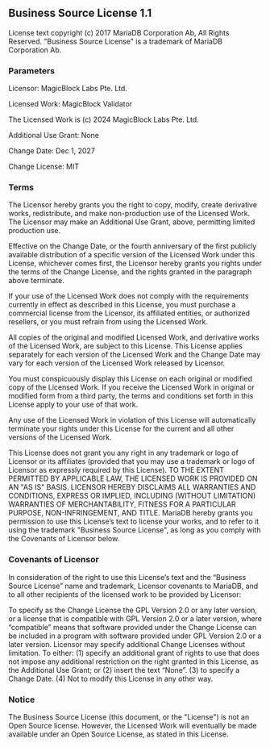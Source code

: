 ## Business Source License 1.1

License text copyright (c) 2017 MariaDB Corporation Ab, All Rights Reserved. "Business Source License" is a trademark of
MariaDB Corporation Ab.

### Parameters

Licensor: MagicBlock Labs Pte. Ltd.

Licensed Work: MagicBlock Validator

The Licensed Work is (c) 2024 MagicBlock Labs Pte. Ltd.

Additional Use Grant: None

Change Date: Dec 1, 2027

Change License: MIT

### Terms

The Licensor hereby grants you the right to copy, modify, create derivative works, redistribute, and make non-production
use of the Licensed Work. The Licensor may make an Additional Use Grant, above, permitting limited production use.

Effective on the Change Date, or the fourth anniversary of the first publicly available distribution of a specific
version of the Licensed Work under this License, whichever comes first, the Licensor hereby grants you rights under the
terms of the Change License, and the rights granted in the paragraph above terminate.

If your use of the Licensed Work does not comply with the requirements currently in effect as described in this License,
you must purchase a commercial license from the Licensor, its affiliated entities, or authorized resellers, or you must
refrain from using the Licensed Work.

All copies of the original and modified Licensed Work, and derivative works of the Licensed Work, are subject to this
License. This License applies separately for each version of the Licensed Work and the Change Date may vary for each
version of the Licensed Work released by Licensor.

You must conspicuously display this License on each original or modified copy of the Licensed Work. If you receive the
Licensed Work in original or modified form from a third party, the terms and conditions set forth in this License apply
to your use of that work.

Any use of the Licensed Work in violation of this License will automatically terminate your rights under this License
for the current and all other versions of the Licensed Work.

This License does not grant you any right in any trademark or logo of Licensor or its affiliates (provided that you may
use a trademark or logo of Licensor as expressly required by this License). TO THE EXTENT PERMITTED BY APPLICABLE LAW,
THE LICENSED WORK IS PROVIDED ON AN "AS IS" BASIS. LICENSOR HEREBY DISCLAIMS ALL WARRANTIES AND CONDITIONS, EXPRESS OR
IMPLIED, INCLUDING (WITHOUT LIMITATION) WARRANTIES OF MERCHANTABILITY, FITNESS FOR A PARTICULAR PURPOSE,
NON-INFRINGEMENT, AND TITLE. MariaDB hereby grants you permission to use this License’s text to license your works, and
to refer to it using the trademark "Business Source License", as long as you comply with the Covenants of Licensor
below.

### Covenants of Licensor

In consideration of the right to use this License’s text and the “Business Source License” name and trademark, Licensor
covenants to MariaDB, and to all other recipients of the licensed work to be provided by Licensor:

To specify as the Change License the GPL Version 2.0 or any later version, or a license that is compatible with GPL
Version 2.0 or a later version, where “compatible” means that software provided under the Change License can be included
in a program with software provided under GPL Version 2.0 or a later version. Licensor may specify additional Change
Licenses without limitation.
To either: (1) specify an additional grant of rights to use that does not impose any additional restriction on the right
granted in this License, as the Additional Use Grant; or (2) insert the text “None”. (3) to specify a Change Date. (4) Not to
modify this License in any other way.

### Notice

The Business Source License (this document, or the "License") is not an Open Source license. However, the Licensed Work
will eventually be made available under an Open Source License, as stated in this License.